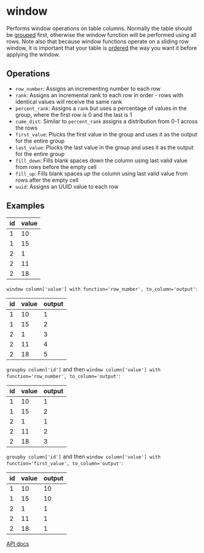 # window

Performs window operations on table columns. Normally the table should be [grouped](./groupby.md) first, otherwise the window function will be performed using all rows. Note also that because window functions operate on a sliding row window, it is important that your table is [ordered](./orderby.md) the way you want it before applying the window.

## Operations

- `row_number`: Assigns an incrementing number to each row
- `rank`: Assigns an incremental rank to each row in order - rows with identical values will receive the same rank
- `percent_rank`: Assigns a `rank` but uses a percentage of values in the group, where the first row is 0 and the last is 1
- `cume_dist`: Similar to `percent_rank` assigns a distribution from 0-1 across the rows
- `first_value`: Plucks the first value in the group and uses it as the output for the entire group
- `last_value`: Plucks the last value in the group and uses it as the output for the entire group
- `fill_down`: Fills blank spaces down the column using last valid value from rows before the empty cell
- `fill_up`: Fills blank spaces _up_ the column using last valid value from rows after the empty cell
- `uuid`: Assigns an UUID value to each row

## Examples

| id  | value |
| --- | ----- |
| 1   | 10    |
| 1   | 15    |
| 2   | 1     |
| 2   | 11    |
| 2   | 18    |

`window column['value'] with function='row_number', to_column='output'`:

| id  | value | output |
| --- | ----- | ------ |
| 1   | 10    | 1      |
| 1   | 15    | 2      |
| 2   | 1     | 3      |
| 2   | 11    | 4      |
| 2   | 18    | 5      |

`groupby column['id']` and then `window column['value'] with function='row_number', to_column='output'`:

| id  | value | output |
| --- | ----- | ------ |
| 1   | 10    | 1      |
| 1   | 15    | 2      |
| 2   | 1     | 1      |
| 2   | 11    | 2      |
| 2   | 18    | 3      |

`groupby column['id']` and then `window column['value'] with function='first_value', to_column='output'`:

| id  | value | output |
| --- | ----- | ------ |
| 1   | 10    | 10     |
| 1   | 15    | 10     |
| 2   | 1     | 1      |
| 2   | 11    | 1      |
| 2   | 18    | 1      |

[API docs](https://github.com/microsoft/datashaper/blob/main/javascript/schema/docs/markdown/schema.windowargs.md)
